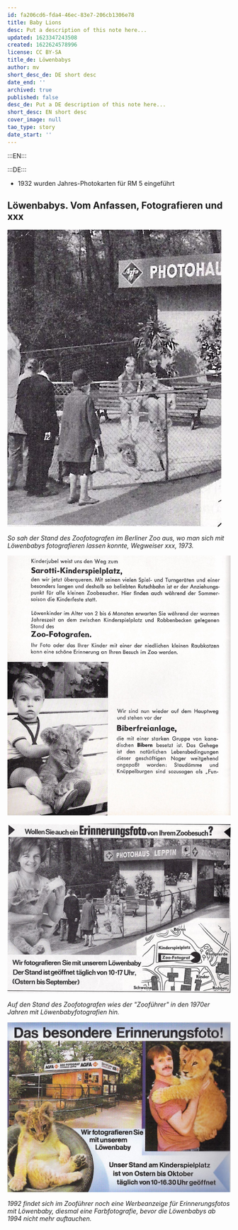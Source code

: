 ```yaml
---
id: fa206cd6-fda4-46ec-83e7-206cb1306e78
title: Baby Lions
desc: Put a description of this note here...
updated: 1623347243508
created: 1622624578996
license: CC BY-SA
title_de: Löwenbabys
author: mv
short_desc_de: DE short desc
date_end: ''
archived: true
published: false
desc_de: Put a DE description of this note here...
short_desc: EN short desc
cover_image: null
tao_type: story
date_start: ''
---
```



:::EN:::


[^footnote1]: here REF: Surname, Name. _Book title_. Place: Press, YYYY
Surname, Name. "Article Title." _Journal_ 1, n1 (YYYY): p-pp.

:::DE:::

* 1932 wurden Jahres-Photokarten für RM 5 eingeführt

## Löwenbabys. Vom Anfassen, Fotografieren und xxx

![Stand des Zoofotografen mit Bank, auf der zwei junge Besucher\*innen mit einem Löwenbaby fotografiert werden. Zwei weitere Löwenjungen liegen auf dem eingezäunten Gelände, vor dem Zaun stehen weitere Zuschauer](images\mv\LoewenbabyWegweiser1973AusschnittSettingJPG.jpg)

_So sah der Stand des Zoofotografen im Berliner Zoo aus, wo man sich mit Löwenbabys fotografieren lassen konnte, Wegweiser xxx, 1973._

![Eine Seite des Zooführers von 1971, wo der Text auf den Stand des Zoofotografen hinweist und ein Foto mit einem Kleinkind mit Löwenbaby auf dem Schoß abgebildet ist](images\mv\LoewenbabyWegweiser1971AusschnittJPG.jpg)

![Werbeanzeige des Zoofotografen im Berliner "Zooführer" von 1973. Auf der schwarz-weiß Fotografie ist der Stand mit Bank abgebildet und links das Foto einer sitzenden Frau in das Bild montiert, die einem Löwenbaby die Flasche gibt](images\mv\LoewenbabyWegweiser1973Ausschnitt.jpg)

_Auf den Stand des Zoofotografen wies der "Zooführer" in den 1970er Jahren mit  Löwenbabyfotografien hin._

![Werbeanzeige des Zoofotografien im Berliner "Zooführer" von 1992. Auf drei Farbfotografien sind oben links der Stand mit Band abgebildet, unten links ein Löwenbaby in einem Reifen hineinmontiert und rechts ein stehender Mann, der einen jungen Löwen auf dem Arm trägt.](images\mv\LoewenbabyWegweiser1992AusschnittJPG.jpg)

_1992 findet sich im Zooführer noch eine Werbeanzeige für Erinnerungsfotos mit Löwenbaby, diesmal eine Farbfotografie, bevor die Löwenbabys ab 1994 nicht mehr auftauchen._


